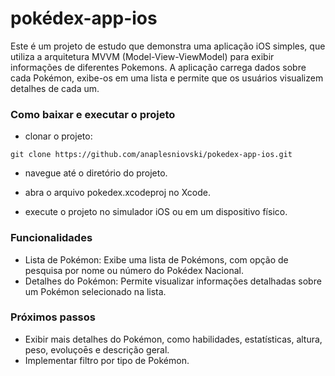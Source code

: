 # pokédex-app-ios

Este é um projeto de estudo que demonstra uma aplicação iOS simples, que utiliza a arquitetura MVVM (Model-View-ViewModel) para exibir informações de diferentes Pokemons. A aplicação carrega dados sobre cada Pokémon, exibe-os em uma lista e permite que os usuários visualizem detalhes de cada um. 

### Como baixar e executar o projeto
- clonar o projeto:
  
`git clone https://github.com/anaplesniovski/pokedex-app-ios.git`

- navegue até o diretório do projeto.

- abra o arquivo pokedex.xcodeproj no Xcode.

- execute o projeto no simulador iOS ou em um dispositivo físico.

### Funcionalidades 
- Lista de Pokémon: Exibe uma lista de Pokémons, com opção de pesquisa por nome ou número do Pokédex Nacional.
- Detalhes do Pokémon: Permite visualizar informações detalhadas sobre um Pokémon selecionado na lista.

### Próximos passos
- Exibir mais detalhes do Pokémon, como habilidades, estatísticas, altura, peso, evoluçoēs e descrição geral.
- Implementar filtro por tipo de Pokémon.


